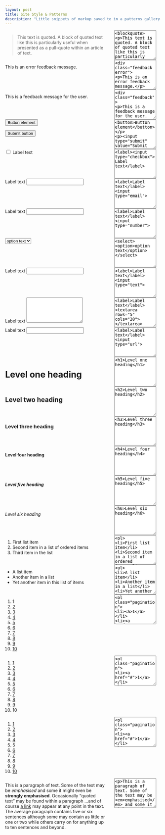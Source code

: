 ```yaml
---
layout: post
title: Site Style & Patterns
description: "Little snippets of markup saved to in a patterns gallery."
---
```

<!DOCTYPE html>
<head>
<meta charset="utf-8">
<title>Pattern Primer</title>
<link rel="stylesheet" href="global.css">
<style>
.pattern {
    clear: both;
    overflow: hidden;
}
.pattern .display {
    width: 65%;
    float: left;
}
.pattern .source {
    width: 30%;
    float: right;
}
.pattern .source textarea {
    width: 90%;
}
</style>
</head>
<body><div class="pattern"><div class="display"><blockquote>
<p>This text is quoted. A block of quoted text like this is particularly useful when presented as a pull-quote within an article of text.</p>
</blockquote></div><div class="source"><textarea rows="6" cols="30">&lt;blockquote>
&lt;p>This text is quoted. A block of quoted text like this is particularly useful when presented as a pull-quote within an article of text.&lt;/p>
&lt;/blockquote></textarea></div></div><div class="pattern"><div class="display"><div class="feedback error">
<p>This is an error feedback message.</p>
</div></div><div class="source"><textarea rows="6" cols="30">&lt;div class=&quot;feedback error&quot;>
&lt;p>This is an error feedback message.&lt;/p>
&lt;/div></textarea></div></div><div class="pattern"><div class="display"><div class="feedback">
<p>This is a feedback message for the user.</p>
</div></div><div class="source"><textarea rows="6" cols="30">&lt;div class=&quot;feedback&quot;>
&lt;p>This is a feedback message for the user.&lt;/p>
&lt;/div></textarea></div></div><div class="pattern"><div class="display"><button>Button element</button>


<input type="submit" value="Submit button"></div><div class="source"><textarea rows="6" cols="30">&lt;button>Button element&lt;/button>


&lt;input type=&quot;submit&quot; value=&quot;Submit button&quot;></textarea></div></div><div class="pattern"><div class="display"><label><input type="checkbox"> Label text</label></div><div class="source"><textarea rows="6" cols="30">&lt;label>&lt;input type=&quot;checkbox&quot;> Label text&lt;/label></textarea></div></div><div class="pattern"><div class="display"><label>Label text</label>
<input type="email"></div><div class="source"><textarea rows="6" cols="30">&lt;label>Label text&lt;/label>
&lt;input type=&quot;email&quot;></textarea></div></div><div class="pattern"><div class="display"><label>Label text</label>
<input type="number"></div><div class="source"><textarea rows="6" cols="30">&lt;label>Label text&lt;/label>
&lt;input type=&quot;number&quot;></textarea></div></div><div class="pattern"><div class="display"><select>
<option>option text</option>
</select></div><div class="source"><textarea rows="6" cols="30">&lt;select>
&lt;option>option text&lt;/option>
&lt;/select></textarea></div></div><div class="pattern"><div class="display"><label>Label text</label>
<input type="text"></div><div class="source"><textarea rows="6" cols="30">&lt;label>Label text&lt;/label>
&lt;input type=&quot;text&quot;></textarea></div></div><div class="pattern"><div class="display"><label>Label text</label>
<textarea rows="5" cols="20"></textarea></div><div class="source"><textarea rows="6" cols="30">&lt;label>Label text&lt;/label>
&lt;textarea rows=&quot;5&quot; cols=&quot;20&quot;>&lt;/textarea></textarea></div></div><div class="pattern"><div class="display"><label>Label text</label>
<input type="url"></div><div class="source"><textarea rows="6" cols="30">&lt;label>Label text&lt;/label>
&lt;input type=&quot;url&quot;></textarea></div></div><div class="pattern"><div class="display"><h1>Level one heading</h1></div><div class="source"><textarea rows="6" cols="30">&lt;h1>Level one heading&lt;/h1></textarea></div></div><div class="pattern"><div class="display"><h2>Level two heading</h2></div><div class="source"><textarea rows="6" cols="30">&lt;h2>Level two heading&lt;/h2></textarea></div></div><div class="pattern"><div class="display"><h3>Level three heading</h3></div><div class="source"><textarea rows="6" cols="30">&lt;h3>Level three heading&lt;/h3></textarea></div></div><div class="pattern"><div class="display"><h4>Level four heading</h4></div><div class="source"><textarea rows="6" cols="30">&lt;h4>Level four heading&lt;/h4></textarea></div></div><div class="pattern"><div class="display"><h5>Level five heading</h5></div><div class="source"><textarea rows="6" cols="30">&lt;h5>Level five heading&lt;/h5></textarea></div></div><div class="pattern"><div class="display"><h6>Level six heading</h6></div><div class="source"><textarea rows="6" cols="30">&lt;h6>Level six heading&lt;/h6></textarea></div></div><div class="pattern"><div class="display"><ol>
<li>First list item</li>
<li>Second item in a list of ordered items</li>
<li>Third item in the list</li>
</ol>
</div><div class="source"><textarea rows="6" cols="30">&lt;ol>
&lt;li>First list item&lt;/li>
&lt;li>Second item in a list of ordered items&lt;/li>
&lt;li>Third item in the list&lt;/li>
&lt;/ol>
</textarea></div></div><div class="pattern"><div class="display"><ul>
<li>A list item</li>
<li>Another item in a list</li>
<li>Yet another item in this list of items</li>
</ul></div><div class="source"><textarea rows="6" cols="30">&lt;ul>
&lt;li>A list item&lt;/li>
&lt;li>Another item in a list&lt;/li>
&lt;li>Yet another item in this list of items&lt;/li>
&lt;/ul></textarea></div></div><div class="pattern"><div class="display"><ol class="pagination">
<li><a>1</a></li>
<li><a href="#">2</a></li>
<li><a href="#">3</a></li>
<li><a href="#">4</a></li>
<li><a href="#">5</a></li>
<li><a href="#">6</a></li>
<li><a href="#">7</a></li>
<li><a href="#">8</a></li>
<li><a href="#">9</a></li>
<li><a href="#">10</a></li>
</ol></div><div class="source"><textarea rows="6" cols="30">&lt;ol class=&quot;pagination&quot;>
&lt;li>&lt;a>1&lt;/a>&lt;/li>
&lt;li>&lt;a href=&quot;#&quot;>2&lt;/a>&lt;/li>
&lt;li>&lt;a href=&quot;#&quot;>3&lt;/a>&lt;/li>
&lt;li>&lt;a href=&quot;#&quot;>4&lt;/a>&lt;/li>
&lt;li>&lt;a href=&quot;#&quot;>5&lt;/a>&lt;/li>
&lt;li>&lt;a href=&quot;#&quot;>6&lt;/a>&lt;/li>
&lt;li>&lt;a href=&quot;#&quot;>7&lt;/a>&lt;/li>
&lt;li>&lt;a href=&quot;#&quot;>8&lt;/a>&lt;/li>
&lt;li>&lt;a href=&quot;#&quot;>9&lt;/a>&lt;/li>
&lt;li>&lt;a href=&quot;#&quot;>10&lt;/a>&lt;/li>
&lt;/ol></textarea></div></div><div class="pattern"><div class="display"><ol class="pagination">
<li><a href="#">1</a></li>
<li><a href="#">2</a></li>
<li><a href="#">3</a></li>
<li><a href="#">4</a></li>
<li><a href="#">5</a></li>
<li><a href="#">6</a></li>
<li><a href="#">7</a></li>
<li><a href="#">8</a></li>
<li><a href="#">9</a></li>
<li><a>10</a></li>
</ol></div><div class="source"><textarea rows="6" cols="30">&lt;ol class=&quot;pagination&quot;>
&lt;li>&lt;a href=&quot;#&quot;>1&lt;/a>&lt;/li>
&lt;li>&lt;a href=&quot;#&quot;>2&lt;/a>&lt;/li>
&lt;li>&lt;a href=&quot;#&quot;>3&lt;/a>&lt;/li>
&lt;li>&lt;a href=&quot;#&quot;>4&lt;/a>&lt;/li>
&lt;li>&lt;a href=&quot;#&quot;>5&lt;/a>&lt;/li>
&lt;li>&lt;a href=&quot;#&quot;>6&lt;/a>&lt;/li>
&lt;li>&lt;a href=&quot;#&quot;>7&lt;/a>&lt;/li>
&lt;li>&lt;a href=&quot;#&quot;>8&lt;/a>&lt;/li>
&lt;li>&lt;a href=&quot;#&quot;>9&lt;/a>&lt;/li>
&lt;li>&lt;a>10&lt;/a>&lt;/li>
&lt;/ol></textarea></div></div><div class="pattern"><div class="display"><ol class="pagination">
<li><a href="#">1</a></li>
<li><a href="#">2</a></li>
<li><a href="#">3</a></li>
<li><a href="#">4</a></li>
<li><a>5</a></li>
<li><a href="#">6</a></li>
<li><a href="#">7</a></li>
<li><a href="#">8</a></li>
<li><a href="#">9</a></li>
<li><a href="#">10</a></li>
</ol></div><div class="source"><textarea rows="6" cols="30">&lt;ol class=&quot;pagination&quot;>
&lt;li>&lt;a href=&quot;#&quot;>1&lt;/a>&lt;/li>
&lt;li>&lt;a href=&quot;#&quot;>2&lt;/a>&lt;/li>
&lt;li>&lt;a href=&quot;#&quot;>3&lt;/a>&lt;/li>
&lt;li>&lt;a href=&quot;#&quot;>4&lt;/a>&lt;/li>
&lt;li>&lt;a>5&lt;/a>&lt;/li>
&lt;li>&lt;a href=&quot;#&quot;>6&lt;/a>&lt;/li>
&lt;li>&lt;a href=&quot;#&quot;>7&lt;/a>&lt;/li>
&lt;li>&lt;a href=&quot;#&quot;>8&lt;/a>&lt;/li>
&lt;li>&lt;a href=&quot;#&quot;>9&lt;/a>&lt;/li>
&lt;li>&lt;a href=&quot;#&quot;>10&lt;/a>&lt;/li>
&lt;/ol></textarea></div></div><div class="pattern"><div class="display"><p>This is a paragraph of text. Some of the text may be <em>emphasised</em> and some it might even be <strong>strongly emphasised</strong>. Occasionally <q>quoted text</q> may be found within a paragraph &hellip;and of course <a href="#">a link</a> may appear at any point in the text. The average paragraph contains five or six sentences although some may contain as little or one or two while others carry on for anything up to ten sentences and beyond.</p></div><div class="source"><textarea rows="6" cols="30">&lt;p>This is a paragraph of text. Some of the text may be &lt;em>emphasised&lt;/em> and some it might even be &lt;strong>strongly emphasised&lt;/strong>. Occasionally &lt;q>quoted text&lt;/q> may be found within a paragraph &amp;hellip;and of course &lt;a href=&quot;#&quot;>a link&lt;/a> may appear at any point in the text. The average paragraph contains five or six sentences although some may contain as little or one or two while others carry on for anything up to ten sentences and beyond.&lt;/p></textarea></div></div></body></html>

